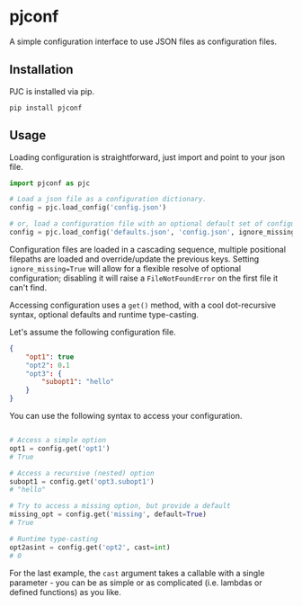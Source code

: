 # pjconf

A simple configuration interface to use JSON files as configuration files.

## Installation

PJC is installed via pip.

```shell
pip install pjconf
```

## Usage

Loading configuration is straightforward, just import and point to your json file.

```python
import pjconf as pjc

# Load a json file as a configuration dictionary.
config = pjc.load_config('config.json')

# or, load a configuration file with an optional default set of configuration elsewhere
config = pjc.load_config('defaults.json', 'config.json', ignore_missing=True)
```

Configuration files are loaded in a cascading sequence, multiple positional filepaths are loaded and override/update the previous keys. Setting `ignore_missing=True` will allow for a flexible resolve of optional configuration; disabling it will raise a `FileNotFoundError` on the first file it can't find.

Accessing configuration uses a ``get()`` method, with a cool dot-recursive syntax, optional defaults and runtime type-casting.

Let's assume the following configuration file.

```json
{
    "opt1": true
    "opt2": 0.1
    "opt3": {
        "subopt1": "hello"
    } 
}
```

You can use the following syntax to access your configuration.

```python

# Access a simple option
opt1 = config.get('opt1')
# True

# Access a recursive (nested) option
subopt1 = config.get('opt3.subopt1')
# "hello"

# Try to access a missing option, but provide a default
missing_opt = config.get('missing', default=True)
# True

# Runtime type-casting
opt2asint = config.get('opt2', cast=int)
# 0
```

For the last example, the ``cast`` argument takes a callable with a single parameter - you can be as simple or as complicated (i.e. lambdas or defined functions) as you like.